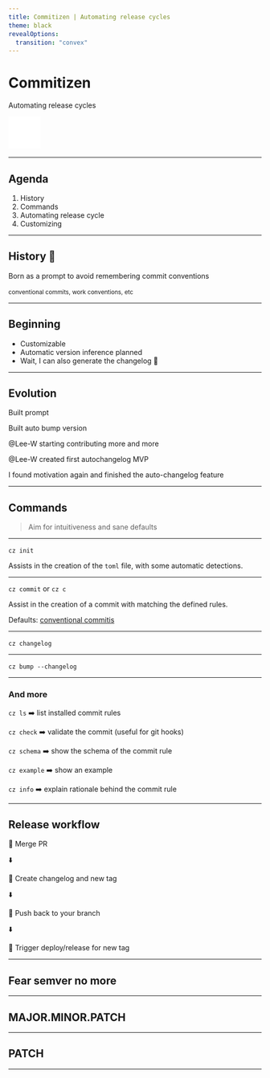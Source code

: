 ```yaml
---
title: Commitizen | Automating release cycles
theme: black
revealOptions:
  transition: "convex"
---
```


# Commitizen

Automating release cycles

[![github logo](./assets/github.png)](https://github.com/commitizen-tools/commitizen)

---

## Agenda

1. History
2. Commands <!-- .element: class="fragment" data-fragment-index="2" -->
3. Automating release cycle <!-- .element: class="fragment" data-fragment-index="3" -->
4. Customizing <!-- .element: class="fragment" data-fragment-index="4" -->

---

## History 📜

Born as a prompt to avoid remembering commit conventions

<small>
conventional commits, work conventions, etc <!-- .element: class="fragment" data-fragment-index="1" -->
</small>

---

## Beginning

- Customizable
- Automatic version inference planned <!-- .element: class="fragment" data-fragment-index="1" -->
- Wait, I can also generate the changelog 🤔 <!-- .element: class="fragment" data-fragment-index="2" -->

---

## Evolution

Built prompt

Built auto bump version <!-- .element: class="fragment" data-fragment-index="1" -->

@Lee-W starting contributing more and more <!-- .element: class="fragment" data-fragment-index="2" -->

@Lee-W created first autochangelog MVP <!-- .element: class="fragment" data-fragment-index="3" -->

I found motivation again and finished the auto-changelog feature <!-- .element: class="fragment" data-fragment-index="4" -->

---

## Commands

> Aim for intuitiveness and sane defaults

----

`cz init`

Assists in the creation of the `toml` file, with some automatic detections.

----

`cz commit` or `cz c`

Assist in the creation of a commit with matching the defined rules.

Defaults: <!-- .element: class="fragment" data-fragment-index="0" -->
[conventional commitis](https://www.conventionalcommits.org/en/v1.0.0/) <!-- .element: class="fragment" data-fragment-index="0" -->

----

`cz changelog`

----

`cz bump --changelog`

----

### And more

`cz ls` ➡️ list installed commit rules

`cz check` ➡️ validate the commit (useful for git hooks)

`cz schema` ➡️ show the schema of the commit rule

`cz example` ➡️ show an example

`cz info` ➡️ explain rationale behind the commit rule

---

## Release workflow

🧑 Merge PR

⬇️ <!-- .element: class="fragment" data-fragment-index="0" -->

🤖 Create changelog and new tag <!-- .element: class="fragment" data-fragment-index="0" -->

⬇️ <!-- .element: class="fragment" data-fragment-index="1" -->

🤖 Push back to your branch <!-- .element: class="fragment" data-fragment-index="1" -->

⬇️ <!-- .element: class="fragment" data-fragment-index="2" -->

🤖 Trigger deploy/release for new tag <!-- .element: class="fragment" data-fragment-index="2" -->

---

## Fear semver no more

---

## MAJOR.MINOR.PATCH

---

## PATCH

---

[conventional_commits]: https://www.conventionalcommits.org/en/v1.0.0/